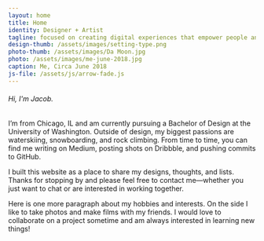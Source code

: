```yaml
---
layout: home
title: Home
identity: Designer + Artist
tagline: focused on creating digital experiences that empower people and solve real-world problems.
design-thumb: /assets/images/setting-type.png
photo-thumb: /assets/images/Da Moon.jpg
photo: /assets/images/me-june-2018.jpg
caption: Me, Circa June 2018
js-file: /assets/js/arrow-fade.js
---
```

###### Hi, I'm Jacob.
I’m from Chicago, IL and am currently pursuing a Bachelor of Design at the University of Washington.
Outside of design, my biggest passions are waterskiing, snowboarding, and rock climbing. From time to time, you can find me writing on Medium, posting shots on Dribbble, and pushing commits to GitHub.

I built this website as a place to share my designs, thoughts, and lists. Thanks for stopping by and please feel free to contact me—whether you just want to chat or are interested in working together.

Here is one more paragraph about my hobbies and interests. On the side I like to take photos and make films with my friends. I would love to collaborate on a project sometime and am always interested in learning new things!
